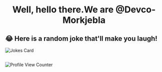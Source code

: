 
<h1 align="center">Well, hello there.We are @Devco-Morkjebla</h1>


## 😂 Here is a random joke that'll make you laugh!
![Jokes Card](https://readme-jokes.vercel.app/api)
##
![Profile View Counter](https://komarev.com/ghpvc/?username=devco-morkjebla)
